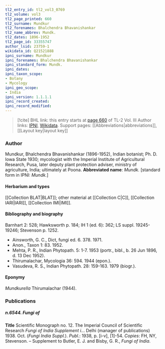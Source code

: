 ```yaml
---
tl2_entry_id: tl2_vol3_0769
tl2_volume: vol3
tl2_page_printed: 660
tl2_surname: Mundkur
tl2_forenames: Bhalchendra Bhavanishankar
tl2_name_abbrev: Mundk.
tl2_dates: 1896-1952
tl2_page_id: 33355747
author_lsid: 23759-1
wikidata_id: Q21521888
ipni_surname: Mundkur
ipni_forenames: Bhalchendra Bhavanishankar
ipni_standard_form: Mundk.
ipni_dates: 
ipni_taxon_scope: 
- Botany
- Mycology
ipni_geo_scope: 
- India
ipni_version: 1.1.1.1
ipni_record_created: 
ipni_record_modified:
---
```


> [!cite] BHL link: this entry starts at [page 660](https://www.biodiversitylibrary.org/page/33355747) of TL-2 Vol. III
> Author links: [IPNI](https://www.ipni.org/a/23759-1), [Wikidata](https://www.wikidata.org/wiki/Q21521888). Support pages: [[Abbreviations|abbreviations]], [[Layout key|layout key]]

### Author

Mundkur, Bhalchendra Bhavanishankar (1896-1952), Indian botanist; Ph. D. Iowa State 1930; mycologist with the Imperial Institute of Agricultural Research, Pusa, later deputy plant protection adviser, ministry of agriculture, India; ultimately at Poona. 
**Abbreviated name**: *Mundk.* \[standard form in IPNI: *Mundk.*\]

#### Herbarium and types

[[Collection BLAT|BLAT]]; other material at [[Collection C|C]], [[Collection IARI|IARI]], [[Collection IMI|IMI]].

#### Bibliography and biography

Barnhart 2: 528; Hawksworth p. 184; IH 1 (ed. 6): 362; LS suppl. 19245-19246; Stevenson p. 1252.
- Ainsworth, G. C., Dict, fungi ed. 6. 378. 1971.
- Anon., Taxon 1: 83. 1952.
- Mehta, P. R., Indian Phytopath. 5: 1-7. 1953 (portr., bibl., b. 26 Jun 1896, d. 13 Dec 1952).
- Thirumalachar, Mycologia 36: 594. 1944 (epon.).
- Vasudeva, R. S., Indian Phytopath. 28: 159-163. 1979 (biogr.).

#### Eponymy

*Mundkurella* Thirumalachar (1944).

### Publications

##### n.6544. Fungi of

**Title**
Scientific Monograph no. 12. The Imperial Council of Scientific Research *Fungi of* *India Supplement i*... Delhi (manager of publications) 1938. Oct. (*Fungi India Suppl.*).
*Publ*.: 1938, p. \[i-v\], \[1\]-54. *Copies*: FH, NY, Stevenson. – Supplement to Butler, E. J. and Bisby, G. R., *Fungi of India*.

